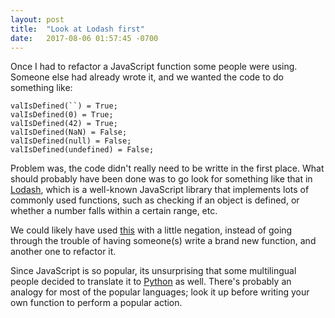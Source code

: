 ```yaml
---
layout: post
title:  "Look at Lodash first"
date:   2017-08-06 01:57:45 -0700
---
```


Once I had to refactor a JavaScript function
some people were using.
Someone else had already wrote it,
and we wanted the code to do something like:

```
valIsDefined(``) = True;
valIsDefined(0) = True;
valIsDefined(42) = True;
valIsDefined(NaN) = False;
valIsDefined(null) = False;
valIsDefined(undefined) = False;
```

Problem was, the code didn't really need to be writte in the first place.
What should probably have been done was to go look for something like that in 
[Lodash](https://lodash.com/),
which is a well-known JavaScript library that implements
lots of commonly used functions,
such as checking if an object is defined,
or whether a number falls within a certain range, etc.

We could likely have used 
[this](https://www.npmjs.com/package/lodash.isundefined)
with a little negation,
instead of going through the trouble of having
someone(s) write a brand new function,
and another one to refactor it.

Since JavaScript is so popular,
its unsurprising that some multilingual people decided to translate it to 
[Python](https://github.com/dgilland/pydash) as well.
There's probably an analogy for most of the popular languages;
look it up before writing your own function to perform a popular action.



